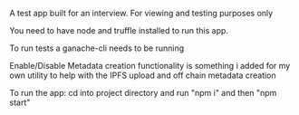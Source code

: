 A test app built for an interview. For viewing and testing purposes only

You need to have node and truffle installed to run this app.

To run tests a ganache-cli needs to be running

Enable/Disable Metadata creation functionality is something i added for my own utility to help with the IPFS upload and off chain metadata creation

To run the app:
cd into project directory and run "npm i" and then "npm start" 
